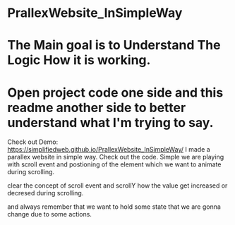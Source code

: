 # PrallexWebsite_InSimpleWay
# The Main goal is to Understand The Logic How it is working.
# Open project code one side and this readme another side to better understand what I'm trying to say.
Check out Demo: https://simplifiedweb.github.io/PrallexWebsite_InSimpleWay/
I made a parallex website in simple way. Check out the code.
Simple we are playing with scroll event and postioning of the element which we want to animate during scrolling.

clear the concept of scroll event and scrollY how the value get increased or decresed during scrolling.

and always remember that we want to hold some state that we are gonna change due to some actions.

